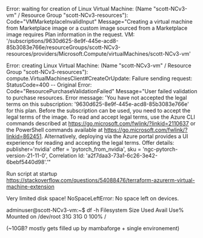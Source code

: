 Error: waiting for creation of Linux Virtual Machine: (Name "scott-NCv3-vm" / Resource Group "scott-NCv3-resources"): Code="VMMarketplaceInvalidInput" Message="Creating a virtual machine from Marketplace image or a custom image sourced from a Marketplace image requires Plan information in the request. VM: '/subscriptions/9630d625-8e9f-445e-acd8-85b3083e766e/resourceGroups/scott-NCv3-resources/providers/Microsoft.Compute/virtualMachines/scott-NCv3-vm'


 Error: creating Linux Virtual Machine: (Name "scott-NCv3-vm" / Resource Group "scott-NCv3-resources"): compute.VirtualMachinesClient#CreateOrUpdate: Failure sending request: StatusCode=400 -- Original Error: Code="ResourcePurchaseValidationFailed" Message="User failed validation to purchase resources. Error message: 'You have not accepted the legal terms on this subscription: '9630d625-8e9f-445e-acd8-85b3083e766e' for this plan. Before the subscription can be used, you need to accept the legal terms of the image. To read and accept legal terms, use the Azure CLI commands described at https://go.microsoft.com/fwlink/?linkid=2110637 or the PowerShell commands available at https://go.microsoft.com/fwlink/?linkid=862451. Alternatively, deploying via the Azure portal provides a UI experience for reading and accepting the legal terms. Offer details: publisher='nvidia' offer = 'pytorch_from_nvidia', sku = 'ngc-pytorch-version-21-11-0', Correlation Id: 'a2f7daa3-73a1-6c26-3e42-6bebf5440d98'.'"

Run script at startup
https://stackoverflow.com/questions/54088476/terraform-azurerm-virtual-machine-extension


Very limited disk space!
NoSpaceLeftError: No space left on devices.

adminuser@scott-NCv3-vm:~$ df -h
Filesystem      Size  Used Avail Use% Mounted on
/dev/root        31G   31G     0 100% /

(~10GB? mostly gets filled up by mambaforge + single environement)
